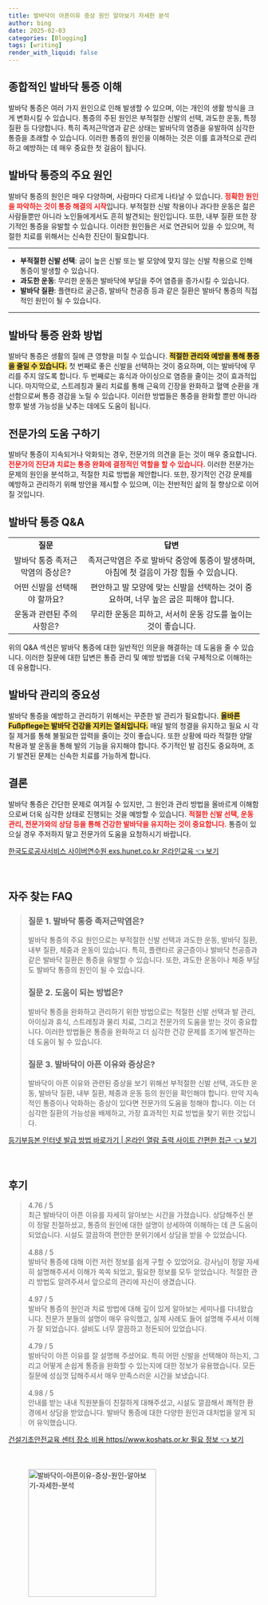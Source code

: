 ```yaml
---
title: 발바닥이 아픈이유 증상 원인 알아보기 자세한 분석
author: bing
date: 2025-02-03
categories: [Blogging]
tags: [writing]
render_with_liquid: false
---
```



<h2 id='종합적인 발바닥 통증 이해'>종합적인 발바닥 통증 이해</h2>

<p>발바닥 통증은 여러 가지 원인으로 인해 발생할 수 있으며, 이는 개인의 생활 방식을 크게 변화시킬 수 있습니다. 통증의 주된 원인은 부적절한 신발의 선택, 과도한 운동, 특정 질환 등 다양합니다. 특히 족저근막염과 같은 상태는 발바닥의 염증을 유발하여 심각한 통증을 초래할 수 있습니다. 이러한 통증의 원인을 이해하는 것은 이를 효과적으로 관리하고 예방하는 데 매우 중요한 첫 걸음이 됩니다.</p>

<h2 id='발바닥 통증의 주요 원인'>발바닥 통증의 주요 원인</h2>

<p>발바닥 통증의 원인은 매우 다양하며, 사람마다 다르게 나타날 수 있습니다. <b><span style="color: #ee2323;">정확한 원인을 파악하는 것이 통증 해결의 시작</span></b>입니다. 부적절한 신발 착용이나 과다한 운동은 젊은 사람들뿐만 아니라 노인들에게서도 흔히 발견되는 원인입니다. 또한, 내부 질환 또한 장기적인 통증을 유발할 수 있습니다. 이러한 원인들은 서로 연관되어 있을 수 있으며, 적절한 치료를 위해서는 신속한 진단이 필요합니다.</p>

<hr />

<ul>
    <li><b>부적절한 신발 선택</b>: 굽이 높은 신발 또는 발 모양에 맞지 않는 신발 착용으로 인해 통증이 발생할 수 있습니다.</li>
    <li><b>과도한 운동</b>: 무리한 운동은 발바닥에 부담을 주어 염증을 증가시킬 수 있습니다.</li>
    <li><b>발바닥 질환</b>: 플랜타르 굴근증, 발바닥 천공증 등과 같은 질환은 발바닥 통증의 직접적인 원인이 될 수 있습니다.</li>
</ul>

<hr />

<h2 id='발바닥 통증 완화 방법'>발바닥 통증 완화 방법</h2>

<p>발바닥 통증은 생활의 질에 큰 영향을 미칠 수 있습니다. <b><span style="background-color: #ffe066;">적절한 관리와 예방을 통해 통증을 줄일 수 있습니다.</span></b> 첫 번째로 좋은 신발을 선택하는 것이 중요하며, 이는 발바닥에 무리를 주지 않도록 합니다. 두 번째로는 휴식과 아이싱으로 염증을 줄이는 것이 효과적입니다. 마지막으로, 스트레칭과 물리 치료를 통해 근육의 긴장을 완화하고 혈액 순환을 개선함으로써 통증 경감을 노릴 수 있습니다. 이러한 방법들은 통증을 완화할 뿐만 아니라 향후 발생 가능성을 낮추는 데에도 도움이 됩니다.</p>

<h2 id='전문가의 도움 구하기'>전문가의 도움 구하기</h2>

<p>발바닥 통증이 지속되거나 악화되는 경우, 전문가의 의견을 듣는 것이 매우 중요합니다. <b><span style="color: #ee2323;">전문가의 진단과 치료는 통증 완화에 결정적인 역할을 할 수 있습니다.</span></b> 이러한 전문가는 문제의 원인을 분석하고, 적절한 치료 방법을 제안합니다. 또한, 장기적인 건강 문제를 예방하고 관리하기 위해 방안을 제시할 수 있으며, 이는 전반적인 삶의 질 향상으로 이어질 것입니다.</p>

<h2 id='발바닥 통증 Q&A'>발바닥 통증 Q&A</h2>

<table>
    <tr>
        <td style="text-align: center; height: 17px;"><b>질문</b></td>
        <td style="text-align: center; height: 17px;"><b>답변</b></td>
    </tr>
    <tr>
        <td style="text-align: center; height: 17px;">발바닥 통증 족저근막염의 증상은?</td>
        <td style="text-align: center; height: 17px;">족저근막염은 주로 발바닥 중앙에 통증이 발생하며, 아침에 첫 걸음이 가장 힘들 수 있습니다.</td>
    </tr>
    <tr>
        <td style="text-align: center; height: 17px;">어떤 신발을 선택해야 할까요?</td>
        <td style="text-align: center; height: 17px;">편안하고 발 모양에 맞는 신발을 선택하는 것이 중요하며, 너무 높은 굽은 피해야 합니다.</td>
    </tr>
    <tr>
        <td style="text-align: center; height: 17px;">운동과 관련된 주의사항은?</td>
        <td style="text-align: center; height: 17px;">무리한 운동은 피하고, 서서히 운동 강도를 높이는 것이 좋습니다.</td>
    </tr>
</table>

<p>위의 Q&A 섹션은 발바닥 통증에 대한 일반적인 의문을 해결하는 데 도움을 줄 수 있습니다. 이러한 질문에 대한 답변은 통증 관리 및 예방 방법을 더욱 구체적으로 이해하는 데 유용합니다.</p>

<h2 id='발바닥 관리의 중요성'>발바닥 관리의 중요성</h2>

<p>발바닥 통증을 예방하고 관리하기 위해서는 꾸준한 발 관리가 필요합니다. <b><span style="background-color: #ffe066;">올바른 Fußpflege는 발바닥 건강을 지키는 열쇠입니다.</span></b> 매일 발의 청결을 유지하고 필요 시 각질 제거를 통해 불필요한 압력을 줄이는 것이 좋습니다. 또한 상황에 따라 적절한 양말 착용과 발 운동을 통해 발의 기능을 유지해야 합니다. 주기적인 발 검진도 중요하며, 조기 발견된 문제는 신속한 치료를 가능하게 합니다.</p>

<h2 id='결론'>결론</h2>

<p>발바닥 통증은 간단한 문제로 여겨질 수 있지만, 그 원인과 관리 방법을 올바르게 이해함으로써 더욱 심각한 상태로 진행되는 것을 예방할 수 있습니다. <b><span style="color: #ee2323;">적절한 신발 선택, 운동 관리, 전문가와의 상담 등을 통해 건강한 발바닥을 유지하는 것이 중요합니다.</span></b> 통증이 있으실 경우 주저하지 말고 전문가의 도움을 요청하시기 바랍니다.</p>


<p><a class="click-button" title="한국도로공사서비스 사이버연수원 exs.hunet.co.kr 온라인교육" href="https://afficreate.github.io/posts/%ED%95%9C%EA%B5%AD%EB%8F%84%EB%A1%9C%EA%B3%B5%EC%82%AC%EC%84%9C%EB%B9%84%EC%8A%A4-%EC%82%AC%EC%9D%B4%EB%B2%84%EC%97%B0%EC%88%98%EC%9B%90-exs.hunet.co.kr-%EC%98%A8%EB%9D%BC%EC%9D%B8%EA%B5%90%EC%9C%A1/" rel="dofollow">한국도로공사서비스 사이버연수원 exs.hunet.co.kr 온라인교육 👈 보기</a></p><br>
<h2 id='자주_찾는_FAQ'>자주 찾는 FAQ</h2>
<div itemscope="" itemtype="https://schema.org/FAQPage"> 
<blockquote> 
<div itemscope="" itemprop="mainEntity" itemtype="https://schema.org/Question"> 
<h3 itemprop="name">질문 1. 발바닥 통증 족저근막염은?</h3> 
<div itemscope="" itemprop="acceptedAnswer" itemtype="https://schema.org/Answer"> 
<span itemprop="text"> 
<p>발바닥 통증의 주요 원인으로는 부적절한 신발 선택과 과도한 운동, 발바닥 질환, 내부 질환, 체중과 운동이 있습니다. 특히, 플랜타르 굴근증이나 발바닥 천공증과 같은 발바닥 질환은 통증을 유발할 수 있습니다. 또한, 과도한 운동이나 체중 부담도 발바닥 통증의 원인이 될 수 있습니다.</p> 
</span> 
</div> 
</div> 
<div itemscope="" itemprop="mainEntity" itemtype="https://schema.org/Question"> 
<h3 itemprop="name">질문 2. 도움이 되는 방법은?</h3> 
<div itemscope="" itemprop="acceptedAnswer" itemtype="https://schema.org/Answer"> 
<span itemprop="text"> 
<p>발바닥 통증을 완화하고 관리하기 위한 방법으로는 적절한 신발 선택과 발 관리, 아이싱과 휴식, 스트레칭과 물리 치료, 그리고 전문가의 도움을 받는 것이 중요합니다. 이러한 방법들은 통증을 완화하고 더 심각한 건강 문제를 조기에 발견하는 데 도움이 될 수 있습니다.</p> 
</span> 
</div> 
</div> 
<div itemscope="" itemprop="mainEntity" itemtype="https://schema.org/Question"> 
<h3 itemprop="name">질문 3. 발바닥이 아픈 이유와 증상은?</h3> 
<div itemscope="" itemprop="acceptedAnswer" itemtype="https://schema.org/Answer"> 
<span itemprop="text"> 
<p>발바닥이 아픈 이유와 관련된 증상을 보기 위해선 부적절한 신발 선택, 과도한 운동, 발바닥 질환, 내부 질환, 체중과 운동 등의 원인을 확인해야 합니다. 만약 지속적인 통증이나 악화하는 증상이 있다면 전문가의 도움을 청해야 합니다. 이는 더 심각한 질환의 가능성을 배제하고, 가장 효과적인 치료 방법을 찾기 위한 것입니다.</p> 
</span> 
</div> 
</div> 
</blockquote> 
</div>
<p><a class="click-button" title="등기부등본 인터넷 발급 방법 바로가기 | 온라인 열람 출력 사이트 간편한 접근" href="https://afficreate.github.io/posts/%EB%93%B1%EA%B8%B0%EB%B6%80%EB%93%B1%EB%B3%B8-%EC%9D%B8%ED%84%B0%EB%84%B7-%EB%B0%9C%EA%B8%89-%EB%B0%A9%EB%B2%95-%EB%B0%94%EB%A1%9C%EA%B0%80%EA%B8%B0-%EC%98%A8%EB%9D%BC%EC%9D%B8-%EC%97%B4%EB%9E%8C-%EC%B6%9C%EB%A0%A5-%EC%82%AC%EC%9D%B4%ED%8A%B8-%EA%B0%84%ED%8E%B8%ED%95%9C-%EC%A0%91%EA%B7%BC/" rel="dofollow">등기부등본 인터넷 발급 방법 바로가기 | 온라인 열람 출력 사이트 간편한 접근 👈 보기</a></p><br>
<h2 id='후기'>후기</h2>
<div itemscope itemtype="https://schema.org/Product">
  <blockquote>
  <div itemprop="review" itemscope itemtype="https://schema.org/Review">
      <div itemprop="reviewRating" itemscope itemtype="https://schema.org/Rating"> <span itemprop="ratingValue">4.76</span> / <span itemprop="bestRating">5</span> </div>
      <span itemprop="reviewBody">최근 발바닥이 아픈 이유를 자세히 알아보는 시간을 가졌습니다. 상담해주신 분이 정말 친절하셨고, 통증의 원인에 대한 설명이 상세하여 이해하는 데 큰 도움이 되었습니다. 시설도 깔끔하여 편안한 분위기에서 상담을 받을 수 있었습니다.</span>
  </div>
  <br>
  <div itemprop="review" itemscope itemtype="https://schema.org/Review">
      <div itemprop="reviewRating" itemscope itemtype="https://schema.org/Rating"> <span itemprop="ratingValue">4.88</span> / <span itemprop="bestRating">5</span> </div>
      <span itemprop="reviewBody">발바닥 통증에 대해 이런 저런 정보를 쉽게 구할 수 있었어요. 강사님이 정말 자세히 설명해주셔서 이해가 쏙쏙 되었고, 필요한 정보를 모두 얻었습니다. 적절한 관리 방법도 알려주셔서 앞으로의 관리에 자신이 생겼습니다.</span>
  </div>
  <br>
  <div itemprop="review" itemscope itemtype="https://schema.org/Review">
      <div itemprop="reviewRating" itemscope itemtype="https://schema.org/Rating"> <span itemprop="ratingValue">4.97</span> / <span itemprop="bestRating">5</span> </div>
      <span itemprop="reviewBody">발바닥 통증의 원인과 치료 방법에 대해 깊이 있게 알아보는 세미나를 다녀왔습니다. 전문가 분들의 설명이 매우 유익했고, 실제 사례도 들어 설명해 주셔서 이해가 잘 되었습니다. 설비도 너무 깔끔하고 정돈되어 있었습니다.</span>
  </div>
  <br>
  <div itemprop="review" itemscope itemtype="https://schema.org/Review">
      <div itemprop="reviewRating" itemscope itemtype="https://schema.org/Rating"> <span itemprop="ratingValue">4.79</span> / <span itemprop="bestRating">5</span> </div>
      <span itemprop="reviewBody">발바닥이 아픈 이유를 잘 설명해 주셨어요. 특히 어떤 신발을 선택해야 하는지, 그리고 어떻게 손쉽게 통증을 완화할 수 있는지에 대한 정보가 유용했습니다. 모든 질문에 성심껏 답해주셔서 매우 만족스러운 시간을 보냈습니다.</span>
  </div>
  <br>
  <div itemprop="review" itemscope itemtype="https://schema.org/Review">
      <div itemprop="reviewRating" itemscope itemtype="https://schema.org/Rating"> <span itemprop="ratingValue">4.98</span> / <span itemprop="bestRating">5</span> </div>
      <span itemprop="reviewBody">안내를 받는 내내 직원분들이 친절하게 대해주셨고, 시설도 깔끔해서 쾌적한 환경에서 상담을 받았습니다. 발바닥 통증에 대한 다양한 원인과 대처법을 알게 되어 유익했습니다.</span>
  </div>
  </blockquote>
</div>
<p><a class="click-button" title="건설기초안전교육 센터 장소 비용 https//www.koshats.or.kr 필요 정보" href="https://afficreate.github.io/posts/%EA%B1%B4%EC%84%A4%EA%B8%B0%EC%B4%88%EC%95%88%EC%A0%84%EA%B5%90%EC%9C%A1-%EC%84%BC%ED%84%B0-%EC%9E%A5%EC%86%8C-%EB%B9%84%EC%9A%A9-httpswww.koshats.or.kr-%ED%95%84%EC%9A%94-%EC%A0%95%EB%B3%B4/" rel="dofollow">건설기초안전교육 센터 장소 비용 https//www.koshats.or.kr 필요 정보 👈 보기</a></p><br>
<figure class="image"><img src="https://afficreate.github.io/assets/img/thumbnail/발바닥이-아픈이유-증상-원인-알아보기-자세한-분석.webp" alt="발바닥이-아픈이유-증상-원인-알아보기-자세한-분석" width="256" height="256"></figure>
